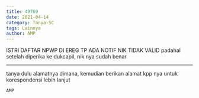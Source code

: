 ```yaml
---
title: 49769
date: 2021-04-14
category: Tanya-SC
tags: Lainnya
author: AMP
---
```


ISTRI DAFTAR NPWP DI EREG TP ADA NOTIF NIK TIDAK VALID padahal setelah diperika ke dukcapil, nik nya sudah benar

---

tanya dulu alamatnya dimana, kemudian berikan alamat kpp nya untuk korespondensi lebih lanjut

`AMP`
